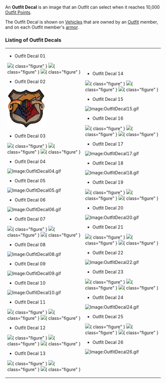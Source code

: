 An **Outfit Decal** is an image that an Outfit can select when it reaches 10,000
[Outfit Points](Outfit_Points.md).

The Outfit Decal is shown on [Vehicles](../vehicles/Vehicle.md) that are owned
by an [Outfit](Outfit.md) member, and on each Outfit member's
[armor](../armor/Armor_Index.md).



### Listing of Outfit Decals

<table width="100%" border="0">
<tr>
<td>

- Outfit Decal 01

![](../images/OutfitDecal01_TR.gif){ class="figure" }
![](../images/OutfitDecal01_VS.gif){ class="figure" }
![](../images/OutfitDecal01_NC.gif){ class="figure" }

- Outfit Decal 02

![](../images/OutfitDecal02.gif "Image:OutfitDecal02.gif")

- Outfit Decal 03

![](../images/OutfitDecal03_TR.gif){ class="figure" }
![](../images/OutfitDecal03_VS.gif){ class="figure" }
![](../images/OutfitDecal03_NC.gif){ class="figure" }

- Outfit Decal 04

![](../images/OutfitDecal04.gif "Image:OutfitDecal04.gif")

- Outfit Decal 05

![](../images/OutfitDecal05.gif "Image:OutfitDecal05.gif")

- Outfit Decal 06

![](../images/OutfitDecal06.gif "Image:OutfitDecal06.gif")

- Outfit Decal 07

![](../images/OutfitDecal07_TR.gif){ class="figure" }
![](../images/OutfitDecal07_VS.gif){ class="figure" }
![](../images/OutfitDecal07_NC.gif){ class="figure" }

- Outfit Decal 08

![](../images/OutfitDecal08.gif "Image:OutfitDecal08.gif")

- Outfit Decal 09

![](../images/OutfitDecal09.gif "Image:OutfitDecal09.gif")

- Outfit Decal 10

![](../images/OutfitDecal10.gif "Image:OutfitDecal10.gif")

- Outfit Decal 11

![](../images/OutfitDecal11_TR.gif){ class="figure" }
![](../images/OutfitDecal11_VS.gif){ class="figure" }
![](../images/OutfitDecal11_NC.gif){ class="figure" }

- Outfit Decal 12

![](../images/OutfitDecal12_TR.gif){ class="figure" }
![](../images/OutfitDecal12_VS.gif){ class="figure" }
![](../images/OutfitDecal12_NC.gif){ class="figure" }

- Outfit Decal 13

![](../images/OutfitDecal13_TR.gif){ class="figure" }
![](../images/OutfitDecal13_VS.gif){ class="figure" }
![](../images/OutfitDecal13_NC.gif){ class="figure" }

</td>
<td>

- Outfit Decal 14

![](../images/OutfitDecal14_TR.gif){ class="figure" }
![](../images/OutfitDecal14_VS.gif){ class="figure" }
![](../images/OutfitDecal14_NC.gif){ class="figure" }

- Outfit Decal 15

![](../images/OutfitDecal15.gif "Image:OutfitDecal15.gif")

- Outfit Decal 16

![](../images/OutfitDecal16_TR.gif){ class="figure" }
![](../images/OutfitDecal16_VS.gif){ class="figure" }
![](../images/OutfitDecal16_NC.gif){ class="figure" }

- Outfit Decal 17

![](../images/OutfitDecal17.gif "Image:OutfitDecal17.gif")

- Outfit Decal 18

![](../images/OutfitDecal18.gif "Image:OutfitDecal18.gif")

- Outfit Decal 19

![](../images/OutfitDecal19_TR.gif){ class="figure" }
![](../images/OutfitDecal19_VS.gif){ class="figure" }
![](../images/OutfitDecal19_NC.gif){ class="figure" }

- Outfit Decal 20

![](../images/OutfitDecal20.gif "Image:OutfitDecal20.gif")

- Outfit Decal 21

![](../images/OutfitDecal21_TR.gif){ class="figure" }
![](../images/OutfitDecal21_VS.gif){ class="figure" }
![](../images/OutfitDecal21_NC.gif){ class="figure" }

- Outfit Decal 22

![](../images/OutfitDecal22.gif "Image:OutfitDecal22.gif")

- Outfit Decal 23

![](../images/OutfitDecal23_TR.gif){ class="figure" }
![](../images/OutfitDecal23_VS.gif){ class="figure" }
![](../images/OutfitDecal23_NC.gif){ class="figure" }

- Outfit Decal 24

![](../images/OutfitDecal24.gif "Image:OutfitDecal24.gif")

- Outfit Decal 25

![](../images/OutfitDecal25_TR.gif){ class="figure" }
![](../images/OutfitDecal25_VS.gif){ class="figure" }
![](../images/OutfitDecal25_NC.gif){ class="figure" }

- Outfit Decal 26

![](../images/OutfitDecal26.gif "Image:OutfitDecal26.gif")

</td>
</tr>
</table>
